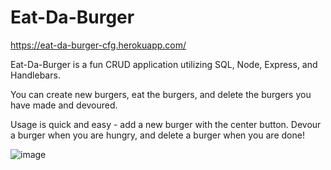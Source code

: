 # Eat-Da-Burger

https://eat-da-burger-cfg.herokuapp.com/

Eat-Da-Burger is a fun CRUD application utilizing SQL, Node, Express, and Handlebars.

You can create new burgers, eat the burgers, and delete the burgers you have made and devoured.

Usage is quick and easy - add a new burger with the center button.  Devour a burger when you are hungry, and delete a burger when you are done!

![image](https://user-images.githubusercontent.com/31145854/55590166-20989d80-5700-11e9-9bbe-557488227568.png)

